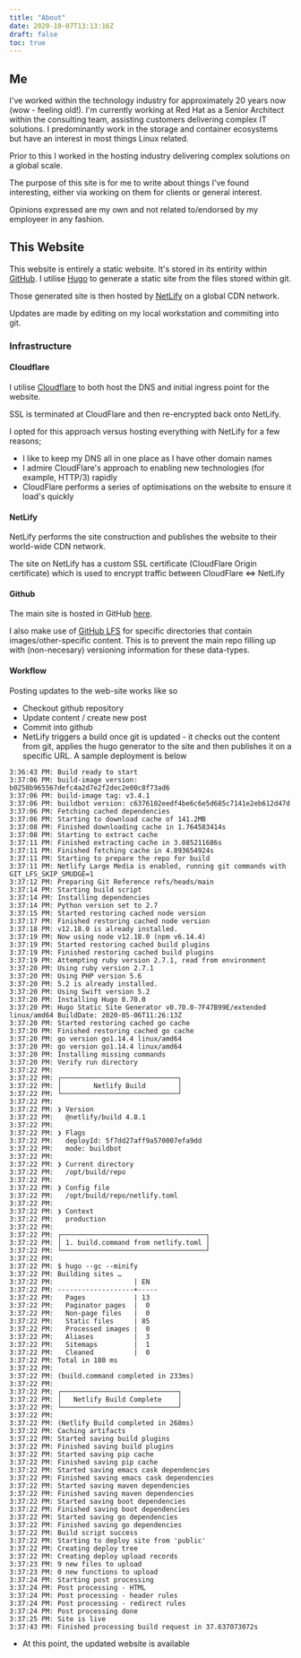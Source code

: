 ```yaml
---
title: "About"
date: 2020-10-07T13:13:16Z
draft: false
toc: true
---
```


## Me

I've worked within the technology industry for approximately 20 years now (wow - feeling old!).  I'm currently working at Red Hat as a Senior Architect within the consulting team, assisting customers delivering complex IT solutions.  I predominantly work in the storage and container ecosystems but have an interest in most things Linux related.

Prior to this I worked in the hosting industry delivering complex solutions on a global scale.

The purpose of this site is for me to write about things I've found interesting, either via working on them for clients or general interest.

Opinions expressed are my own and not related to/endorsed by my employeer in any fashion.

## This Website

This website is entirely a static website.  It's stored in its entirity within [GitHub](https://github.com/jameswilkins/blog). I utilise [Hugo](https://gohugo.io) to generate a static site from the files stored within git.

Those generated site is then hosted by [NetLify](https://netlify.com) on a global CDN network.

Updates are made by editing on my local workstation and commiting into git.

### Infrastructure

#### Cloudflare

I utilise [Cloudflare](https://cloudflare.com) to both host the DNS and initial ingress point for the website.

SSL is terminated at CloudFlare and then re-encrypted back onto NetLify.

I opted for this approach versus hosting everything with NetLify for a few reasons;

* I like to keep my DNS all in one place as I have other domain names
* I admire CloudFlare's approach to enabling new technologies (for example, HTTP/3) rapidly
* CloudFlare performs a series of optimisations on the website to ensure it load's quickly

#### NetLify

NetLify performs the site construction and publishes the website to their world-wide CDN network.

The site on NetLify has a custom SSL certificate (CloudFlare Origin certificate) which is used to encrypt traffic between CloudFlare <=> NetLify

#### Github

The main site is hosted in GitHub [here](https://github.com/jameswilkins/blog).  

I also make use of [GitHub LFS](https://docs.github.com/en/free-pro-team@latest/github/managing-large-files/working-with-large-files) for specific directories that contain images/other-specific content.  This is to prevent the main repo filling up with (non-necesary) versioning information for these data-types.

#### Workflow

Posting updates to the web-site works like so

* Checkout github repository 
* Update content / create new post
* Commit into github
* NetLify triggers a build once git is updated - it checks out the content from git, applies the hugo generator to the site and then publishes it on a specific URL.  A sample deployment is below

```
3:36:43 PM: Build ready to start
3:37:06 PM: build-image version: b0258b965567defc4a2d7e2f2dec2e00c8f73ad6
3:37:06 PM: build-image tag: v3.4.1
3:37:06 PM: buildbot version: c6376102eedf4be6c6e5d685c7141e2eb612d47d
3:37:06 PM: Fetching cached dependencies
3:37:06 PM: Starting to download cache of 141.2MB
3:37:08 PM: Finished downloading cache in 1.764583414s
3:37:08 PM: Starting to extract cache
3:37:11 PM: Finished extracting cache in 3.085211686s
3:37:11 PM: Finished fetching cache in 4.893654924s
3:37:11 PM: Starting to prepare the repo for build
3:37:11 PM: Netlify Large Media is enabled, running git commands with GIT_LFS_SKIP_SMUDGE=1
3:37:12 PM: Preparing Git Reference refs/heads/main
3:37:14 PM: Starting build script
3:37:14 PM: Installing dependencies
3:37:14 PM: Python version set to 2.7
3:37:15 PM: Started restoring cached node version
3:37:17 PM: Finished restoring cached node version
3:37:18 PM: v12.18.0 is already installed.
3:37:19 PM: Now using node v12.18.0 (npm v6.14.4)
3:37:19 PM: Started restoring cached build plugins
3:37:19 PM: Finished restoring cached build plugins
3:37:19 PM: Attempting ruby version 2.7.1, read from environment
3:37:20 PM: Using ruby version 2.7.1
3:37:20 PM: Using PHP version 5.6
3:37:20 PM: 5.2 is already installed.
3:37:20 PM: Using Swift version 5.2
3:37:20 PM: Installing Hugo 0.70.0
3:37:20 PM: Hugo Static Site Generator v0.70.0-7F47B99E/extended linux/amd64 BuildDate: 2020-05-06T11:26:13Z
3:37:20 PM: Started restoring cached go cache
3:37:20 PM: Finished restoring cached go cache
3:37:20 PM: go version go1.14.4 linux/amd64
3:37:20 PM: go version go1.14.4 linux/amd64
3:37:20 PM: Installing missing commands
3:37:20 PM: Verify run directory
3:37:22 PM: ​
3:37:22 PM: ┌─────────────────────────────┐
3:37:22 PM: │        Netlify Build        │
3:37:22 PM: └─────────────────────────────┘
3:37:22 PM: ​
3:37:22 PM: ❯ Version
3:37:22 PM:   @netlify/build 4.8.1
3:37:22 PM: ​
3:37:22 PM: ❯ Flags
3:37:22 PM:   deployId: 5f7dd27aff9a570007efa9dd
3:37:22 PM:   mode: buildbot
3:37:22 PM: ​
3:37:22 PM: ❯ Current directory
3:37:22 PM:   /opt/build/repo
3:37:22 PM: ​
3:37:22 PM: ❯ Config file
3:37:22 PM:   /opt/build/repo/netlify.toml
3:37:22 PM: ​
3:37:22 PM: ❯ Context
3:37:22 PM:   production
3:37:22 PM: ​
3:37:22 PM: ┌────────────────────────────────────┐
3:37:22 PM: │ 1. build.command from netlify.toml │
3:37:22 PM: └────────────────────────────────────┘
3:37:22 PM: ​
3:37:22 PM: $ hugo --gc --minify
3:37:22 PM: Building sites …
3:37:22 PM:                    | EN
3:37:22 PM: -------------------+-----
3:37:22 PM:   Pages            | 13
3:37:22 PM:   Paginator pages  |  0
3:37:22 PM:   Non-page files   |  0
3:37:22 PM:   Static files     | 85
3:37:22 PM:   Processed images |  0
3:37:22 PM:   Aliases          |  3
3:37:22 PM:   Sitemaps         |  1
3:37:22 PM:   Cleaned          |  0
3:37:22 PM: Total in 180 ms
3:37:22 PM: ​
3:37:22 PM: (build.command completed in 233ms)
3:37:22 PM: ​
3:37:22 PM: ┌─────────────────────────────┐
3:37:22 PM: │   Netlify Build Complete    │
3:37:22 PM: └─────────────────────────────┘
3:37:22 PM: ​
3:37:22 PM: (Netlify Build completed in 268ms)
3:37:22 PM: Caching artifacts
3:37:22 PM: Started saving build plugins
3:37:22 PM: Finished saving build plugins
3:37:22 PM: Started saving pip cache
3:37:22 PM: Finished saving pip cache
3:37:22 PM: Started saving emacs cask dependencies
3:37:22 PM: Finished saving emacs cask dependencies
3:37:22 PM: Started saving maven dependencies
3:37:22 PM: Finished saving maven dependencies
3:37:22 PM: Started saving boot dependencies
3:37:22 PM: Finished saving boot dependencies
3:37:22 PM: Started saving go dependencies
3:37:22 PM: Finished saving go dependencies
3:37:22 PM: Build script success
3:37:22 PM: Starting to deploy site from 'public'
3:37:22 PM: Creating deploy tree 
3:37:22 PM: Creating deploy upload records
3:37:23 PM: 9 new files to upload
3:37:23 PM: 0 new functions to upload
3:37:24 PM: Starting post processing
3:37:24 PM: Post processing - HTML
3:37:24 PM: Post processing - header rules
3:37:24 PM: Post processing - redirect rules
3:37:24 PM: Post processing done
3:37:25 PM: Site is live
3:37:43 PM: Finished processing build request in 37.637073072s
```

* At this point, the updated website is available




